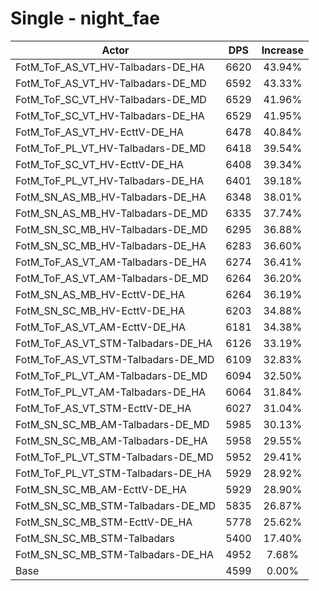 # Single - night_fae
| Actor | DPS | Increase |
|---|:---:|:---:|
|FotM_ToF_AS_VT_HV-Talbadars-DE_HA|6620|43.94%|
|FotM_ToF_AS_VT_HV-Talbadars-DE_MD|6592|43.33%|
|FotM_ToF_SC_VT_HV-Talbadars-DE_MD|6529|41.96%|
|FotM_ToF_SC_VT_HV-Talbadars-DE_HA|6529|41.95%|
|FotM_ToF_AS_VT_HV-EcttV-DE_HA|6478|40.84%|
|FotM_ToF_PL_VT_HV-Talbadars-DE_MD|6418|39.54%|
|FotM_ToF_SC_VT_HV-EcttV-DE_HA|6408|39.34%|
|FotM_ToF_PL_VT_HV-Talbadars-DE_HA|6401|39.18%|
|FotM_SN_AS_MB_HV-Talbadars-DE_HA|6348|38.01%|
|FotM_SN_AS_MB_HV-Talbadars-DE_MD|6335|37.74%|
|FotM_SN_SC_MB_HV-Talbadars-DE_MD|6295|36.88%|
|FotM_SN_SC_MB_HV-Talbadars-DE_HA|6283|36.60%|
|FotM_ToF_AS_VT_AM-Talbadars-DE_HA|6274|36.41%|
|FotM_ToF_AS_VT_AM-Talbadars-DE_MD|6264|36.20%|
|FotM_SN_AS_MB_HV-EcttV-DE_HA|6264|36.19%|
|FotM_SN_SC_MB_HV-EcttV-DE_HA|6203|34.88%|
|FotM_ToF_AS_VT_AM-EcttV-DE_HA|6181|34.38%|
|FotM_ToF_AS_VT_STM-Talbadars-DE_HA|6126|33.19%|
|FotM_ToF_AS_VT_STM-Talbadars-DE_MD|6109|32.83%|
|FotM_ToF_PL_VT_AM-Talbadars-DE_MD|6094|32.50%|
|FotM_ToF_PL_VT_AM-Talbadars-DE_HA|6064|31.84%|
|FotM_ToF_AS_VT_STM-EcttV-DE_HA|6027|31.04%|
|FotM_SN_SC_MB_AM-Talbadars-DE_MD|5985|30.13%|
|FotM_SN_SC_MB_AM-Talbadars-DE_HA|5958|29.55%|
|FotM_ToF_PL_VT_STM-Talbadars-DE_MD|5952|29.41%|
|FotM_ToF_PL_VT_STM-Talbadars-DE_HA|5929|28.92%|
|FotM_SN_SC_MB_AM-EcttV-DE_HA|5929|28.90%|
|FotM_SN_SC_MB_STM-Talbadars-DE_MD|5835|26.87%|
|FotM_SN_SC_MB_STM-EcttV-DE_HA|5778|25.62%|
|FotM_SN_SC_MB_STM-Talbadars|5400|17.40%|
|FotM_SN_SC_MB_STM-Talbadars-DE_HA|4952|7.68%|
|Base|4599|0.00%|
